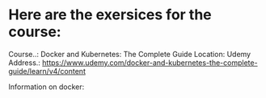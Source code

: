 # Here are the exersices for the course:

Course..: Docker and Kubernetes: The Complete Guide
Location: Udemy
Address.: https://www.udemy.com/docker-and-kubernetes-the-complete-guide/learn/v4/content


Information on docker: 